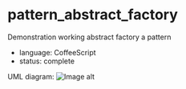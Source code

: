 # pattern_abstract_factory
Demonstration working abstract factory a pattern

* language: CoffeeScript
* status: complete

UML diagram:
![Image alt](https://github.com/DenQ/pattern_builder/raw/master/uml/pattern_abstract_factory.jpg)

